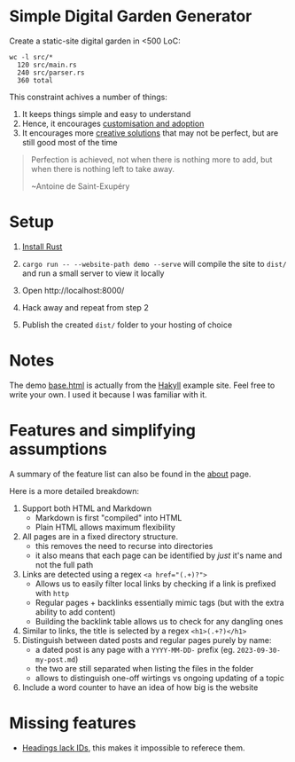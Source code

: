 # Simple Digital Garden Generator

Create a static-site digital garden in <500 LoC:

```
wc -l src/*
  120 src/main.rs
  240 src/parser.rs
  360 total
```

This constraint achives a number of things:

1. It keeps things simple and easy to understand
2. Hence, it encourages [customisation and adoption](https://akkartik.name/freewheeling/)
3. It encourages more [creative solutions](https://en.wikipedia.org/wiki/Creative_limitation)
   that may not be perfect, but are still good most of the time

> Perfection is achieved, not when there is nothing more to add, but when there is nothing left to take away.
>
> ~Antoine de Saint-Exupéry

# Setup

1. [Install Rust](https://www.rust-lang.org/tools/install)

2. `cargo run -- --website-path demo --serve` will compile the site to `dist/`
and run a small server to view it locally

3. Open http://localhost:8000/

4. Hack away and repeat from step 2

5. Publish the created `dist/` folder to your hosting of choice


# Notes

The demo [base.html](demo/templates/base.html) is actually from the
[Hakyll](https://jaspervdj.be/hakyll/) example site.  Feel free to
write your own.  I used it because I was familiar with it.

# Features and simplifying assumptions

A summary of the feature list can also be found in the
[about](http://localhost:8000/about.html) page.

Here is a more detailed breakdown:

1. Support both HTML and Markdown
    * Markdown is first "compiled" into HTML
    * Plain HTML allows maximum flexibility
2. All pages are in a fixed directory structure.
    * this removes the need to recurse into directories
    * it also means that each page can be identified by *just* it's name and not the full path
3. Links are detected using a regex `<a href="(.+)?">`
    * Allows us to easily filter local links by checking if a link is prefixed with `http`
    * Regular pages + backlinks essentially mimic tags (but with the extra ability to add content)
    * Building the backlink table allows us to check for any dangling ones
4. Similar to links, the title is selected by a regex `<h1>(.+?)</h1>`
5. Distinguish between dated posts and regular pages purely by name:
    * a dated post is any page with a `YYYY-MM-DD-` prefix (eg. `2023-09-30-my-post.md`)
    * the two are still separated when listing the files in the folder
    * allows to distinguish one-off wirtings vs ongoing updating of a topic
6. Include a word counter to have an idea of how big is the website

# Missing features

* [Headings lack IDs](https://github.com/wooorm/markdown-rs/issues/76), this
makes it impossible to referece them.
